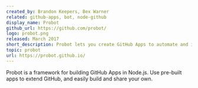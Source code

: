 ```yaml
---
created_by: Brandon Keepers, Bex Warner
related: github-apps, bot, node-github
display_name: Probot
github_url: https://github.com/probot/
logo: probot.png
released: March 2017
short_description: Probot lets you create GitHub Apps to automate and improve your workflow.
topic: probot
url: https://probot.github.io/
---
```

Probot is a framework for building GitHub Apps in Node.js. Use pre-built apps to extend GitHub, and easily build and share your own.
